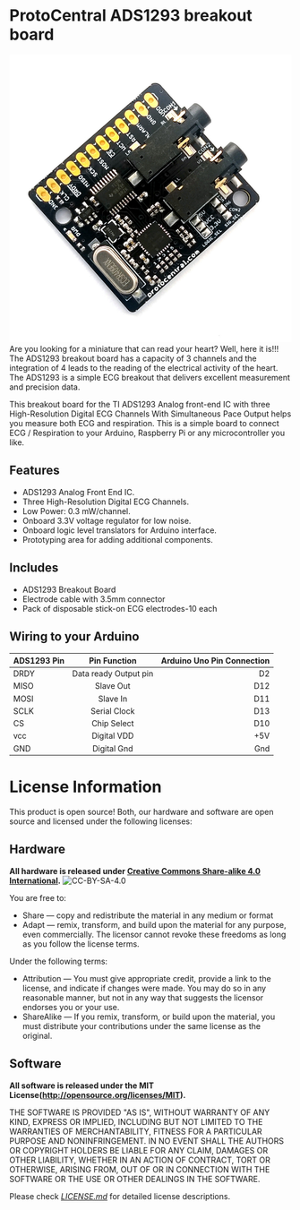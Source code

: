 ProtoCentral ADS1293 breakout board
================================
![ADS1293 Breakout](docs/img/IMG_20201109_205852905.jpg)
Are you looking for a miniature that can read your heart? Well, here it is!!! The ADS1293 breakout board has a capacity of 3 channels and the integration of 4 leads to the reading of the electrical activity of the heart. The ADS1293 is a simple ECG breakout that delivers excellent measurement and precision data.

This breakout board for the TI ADS1293 Analog front-end IC with three High-Resolution Digital ECG Channels With Simultaneous Pace Output helps you measure both ECG and respiration. This is a simple board to connect ECG / Respiration to your Arduino, Raspberry Pi or any microcontroller you like.

Features
--------
* ADS1293 Analog Front End IC.
* Three High-Resolution Digital ECG Channels.
* Low Power: 0.3 mW/channel.
* Onboard 3.3V voltage regulator for low noise.
* Onboard logic level translators for Arduino interface.
* Prototyping area for adding additional components.

Includes
--------
* ADS1293 Breakout Board
* Electrode cable with 3.5mm connector
* Pack of disposable stick-on ECG electrodes-10 each

## Wiring to your Arduino

|ADS1293 Pin | Pin Function         |Arduino Uno Pin Connection|
|-----------------|:--------------------:|-----------------:|
| DRDY            | Data ready Output pin|  D2              |             
| MISO            | Slave Out            |  D12             |
| MOSI            | Slave In             |  D11             |
| SCLK            | Serial Clock         |  D13             |
| CS              | Chip Select          |  D10             |
| vcc             | Digital VDD          |  +5V             |
| GND             | Digital Gnd          |  Gnd             |


License Information
===================

This product is open source! Both, our hardware and software are open source and licensed under the following licenses:

Hardware
---------

**All hardware is released under [Creative Commons Share-alike 4.0 International](http://creativecommons.org/licenses/by-sa/4.0/).**
![CC-BY-SA-4.0](https://i.creativecommons.org/l/by-sa/4.0/88x31.png)

You are free to:

* Share — copy and redistribute the material in any medium or format
* Adapt — remix, transform, and build upon the material for any purpose, even commercially.
The licensor cannot revoke these freedoms as long as you follow the license terms.

Under the following terms:

* Attribution — You must give appropriate credit, provide a link to the license, and indicate if changes were made. You may do so in any reasonable manner, but not in any way that suggests the licensor endorses you or your use.
* ShareAlike — If you remix, transform, or build upon the material, you must distribute your contributions under the same license as the original.

Software
--------

**All software is released under the MIT License(http://opensource.org/licenses/MIT).**

THE SOFTWARE IS PROVIDED "AS IS", WITHOUT WARRANTY OF ANY KIND, EXPRESS OR IMPLIED, INCLUDING BUT NOT LIMITED TO THE WARRANTIES OF MERCHANTABILITY, FITNESS FOR A PARTICULAR PURPOSE AND NONINFRINGEMENT. IN NO EVENT SHALL THE AUTHORS OR COPYRIGHT HOLDERS BE LIABLE FOR ANY CLAIM, DAMAGES OR OTHER LIABILITY, WHETHER IN AN ACTION OF CONTRACT, TORT OR OTHERWISE, ARISING FROM, OUT OF OR IN CONNECTION WITH THE SOFTWARE OR THE USE OR OTHER DEALINGS IN THE SOFTWARE.


Please check [*LICENSE.md*](LICENSE.md) for detailed license descriptions.
